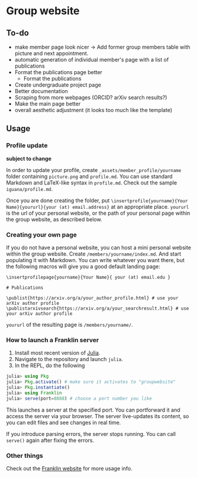 # Group website

## To-do
- make member page look nicer -> Add former group members table with picture and next appointment.
- automatic generation of individual member's page with a list of publications
- Format the publications page better
    - Format the publications
- Create undergraduate project page
- Better documentation
- Scraping from more webpages (ORCID? arXiv search results?)
- Make the main page better
- overall aesthetic adjustment (it looks too much like the template)

## Usage

### Profile update

**subject to change**

In order to update your profile, create `_assets/member_profile/yourname`  folder containing `picture.png` and `profile.md`. You can use standard Markdown and LaTeX-like syntax in `profile.md`. Check out the sample `iguana/profile.md`.

Once you are done creating the folder, put `\insertprofile{yourname}{Your Name}{yoururl}{your (at) email.address}` at an appropriate place. `yoururl` is the url of your personal website, or the path of your personal page within the group website, as described below.

### Creating your own page

If you do not have a personal website, you can host a mini personal website within the group website.
Create `/members/yourname/index.md`. And start populating it with Markdown. You can write whatever you want there, but the following macros will give you a good default landing page:

```
\insertprofilepage{yourname}{Your Name}{ your (at) email.edu }

# Publications

\publist{https://arxiv.org/a/your_author_profile.html} # use your arXiv author profile
\publistarxivsearch{https://arxiv.org/a/your_searchresult.html} # use your arXiv author profile
```

`yoururl` of the resulting page is `/members/yourname/`.

### How to launch a Franklin server

1. Install most recent version of [Julia](https://julialang.org/downloads/).
2. Navigate to the repository and launch `julia`.
3. In the REPL, do the following
```julia
julia> using Pkg
julia> Pkg.activate() # make sure it activates to "groupwebsite"
julia> Pkg.instantiate()
julia> using Franklin
julia> serve(port=8888) # choose a port number you like
```

This launches a server at the specified port. You can portforward it and access the server via your browser. The server live-updates its content, so you can edit files and see changes in real time.

If you introduce parsing errors, the server stops running. You can call `serve()` again after fixing the errors.

### Other things

Check out the [Franklin website](https://franklinjl.org/) for more usage info.